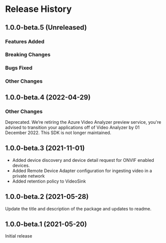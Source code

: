 # Release History

## 1.0.0-beta.5 (Unreleased)

### Features Added

### Breaking Changes

### Bugs Fixed

### Other Changes

## 1.0.0-beta.4 (2022-04-29)

### Other Changes

Deprecated. We’re retiring the Azure Video Analyzer preview service, you're advised to transition your applications off of Video Analyzer by 01 December 2022. This SDK is not longer maintained.

## 1.0.0-beta.3 (2021-11-01)

- Added device discovery and device detail request for ONVIF enabled devices.
- Added Remote Device Adapter configuration for ingesting video in a private network
- Added retention policy to VideoSink

## 1.0.0-beta.2 (2021-05-28)

Update the title and description of the package and updates to readme.

## 1.0.0-beta.1 (2021-05-20)

Initial release

